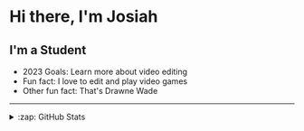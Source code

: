 # Hi there, I'm Josiah

## I'm a Student

- 2023 Goals: Learn more about video editing
- Fun fact: I love to edit and play video games
- Other fun fact: That's Drawne Wade

---
<!--START_SECTION:activity-->

<details>
  <summary>:zap: GitHub Stats</summary>

  <img align="left" alt="codeSTACKr's GitHub Stats" src="https://github-readme-stats.vercel.app/api?username=JosiahHinkson&show_icons=true&hide_border=false&title_color=ff652f&icon_color=FFE400&bg_color=09131B&text_color=ffffff&border_color=0c1a25" />
